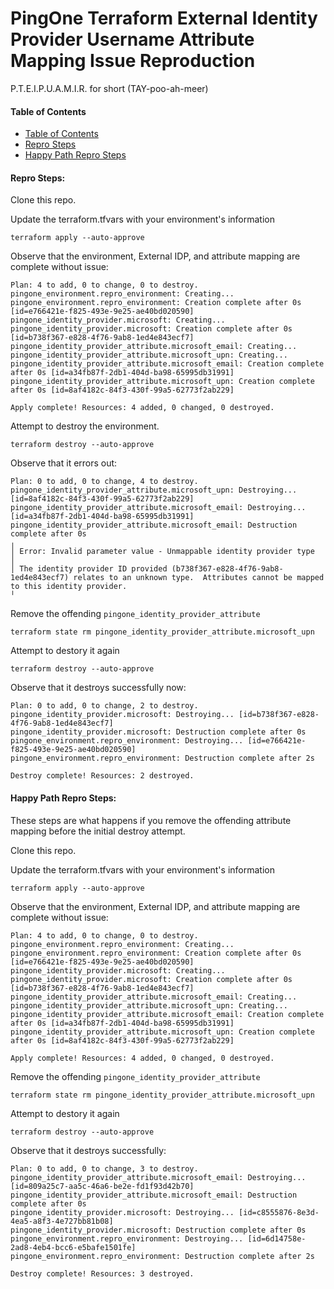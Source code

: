 # PingOne Terraform External Identity Provider Username Attribute Mapping Issue Reproduction
P.T.E.I.P.U.A.M.I.R. for short (TAY-poo-ah-meer)

#### Table of Contents
- [Table of Contents](#table-of-contents)
- [Repro Steps](#repro-steps)
- [Happy Path Repro Steps](#happy-path-repro-steps)

#### Repro Steps:
Clone this repo.

Update the terraform.tfvars with your environment's information

```
terraform apply --auto-approve
```

Observe that the environment, External IDP, and attribute mapping are complete without issue:
```
Plan: 4 to add, 0 to change, 0 to destroy.
pingone_environment.repro_environment: Creating...
pingone_environment.repro_environment: Creation complete after 0s [id=e766421e-f825-493e-9e25-ae40bd020590]
pingone_identity_provider.microsoft: Creating...
pingone_identity_provider.microsoft: Creation complete after 0s [id=b738f367-e828-4f76-9ab8-1ed4e843ecf7]
pingone_identity_provider_attribute.microsoft_email: Creating...
pingone_identity_provider_attribute.microsoft_upn: Creating...
pingone_identity_provider_attribute.microsoft_email: Creation complete after 0s [id=a34fb87f-2db1-404d-ba98-65995db31991]
pingone_identity_provider_attribute.microsoft_upn: Creation complete after 0s [id=8af4182c-84f3-430f-99a5-62773f2ab229]

Apply complete! Resources: 4 added, 0 changed, 0 destroyed.
```

Attempt to destroy the environment.
```
terraform destroy --auto-approve
```

Observe that it errors out:
```
Plan: 0 to add, 0 to change, 4 to destroy.
pingone_identity_provider_attribute.microsoft_upn: Destroying... [id=8af4182c-84f3-430f-99a5-62773f2ab229]
pingone_identity_provider_attribute.microsoft_email: Destroying... [id=a34fb87f-2db1-404d-ba98-65995db31991]
pingone_identity_provider_attribute.microsoft_email: Destruction complete after 0s
╷
│ Error: Invalid parameter value - Unmappable identity provider type
│ 
│ The identity provider ID provided (b738f367-e828-4f76-9ab8-1ed4e843ecf7) relates to an unknown type.  Attributes cannot be mapped to this identity provider.
╵
```

Remove the offending `pingone_identity_provider_attribute`
```
terraform state rm pingone_identity_provider_attribute.microsoft_upn
```

Attempt to destory it again
```
terraform destroy --auto-approve
```

Observe that it destroys successfully now:
```
Plan: 0 to add, 0 to change, 2 to destroy.
pingone_identity_provider.microsoft: Destroying... [id=b738f367-e828-4f76-9ab8-1ed4e843ecf7]
pingone_identity_provider.microsoft: Destruction complete after 0s
pingone_environment.repro_environment: Destroying... [id=e766421e-f825-493e-9e25-ae40bd020590]
pingone_environment.repro_environment: Destruction complete after 2s

Destroy complete! Resources: 2 destroyed.
```

#### Happy Path Repro Steps:
These steps are what happens if you remove the offending attribute mapping before the initial destroy attempt.

Clone this repo.

Update the terraform.tfvars with your environment's information

```
terraform apply --auto-approve
```

Observe that the environment, External IDP, and attribute mapping are complete without issue:
```
Plan: 4 to add, 0 to change, 0 to destroy.
pingone_environment.repro_environment: Creating...
pingone_environment.repro_environment: Creation complete after 0s [id=e766421e-f825-493e-9e25-ae40bd020590]
pingone_identity_provider.microsoft: Creating...
pingone_identity_provider.microsoft: Creation complete after 0s [id=b738f367-e828-4f76-9ab8-1ed4e843ecf7]
pingone_identity_provider_attribute.microsoft_email: Creating...
pingone_identity_provider_attribute.microsoft_upn: Creating...
pingone_identity_provider_attribute.microsoft_email: Creation complete after 0s [id=a34fb87f-2db1-404d-ba98-65995db31991]
pingone_identity_provider_attribute.microsoft_upn: Creation complete after 0s [id=8af4182c-84f3-430f-99a5-62773f2ab229]

Apply complete! Resources: 4 added, 0 changed, 0 destroyed.
```

Remove the offending `pingone_identity_provider_attribute`
```
terraform state rm pingone_identity_provider_attribute.microsoft_upn
```

Attempt to destory it again
```
terraform destroy --auto-approve
```

Observe that it destroys successfully:
```
Plan: 0 to add, 0 to change, 3 to destroy.
pingone_identity_provider_attribute.microsoft_email: Destroying... [id=809a25c7-aa5c-46a6-be2e-fd1f93d42b70]
pingone_identity_provider_attribute.microsoft_email: Destruction complete after 0s
pingone_identity_provider.microsoft: Destroying... [id=c8555876-8e3d-4ea5-a8f3-4e727bb81b08]
pingone_identity_provider.microsoft: Destruction complete after 0s
pingone_environment.repro_environment: Destroying... [id=6d14758e-2ad8-4eb4-bcc6-e5bafe1501fe]
pingone_environment.repro_environment: Destruction complete after 2s

Destroy complete! Resources: 3 destroyed.
```
